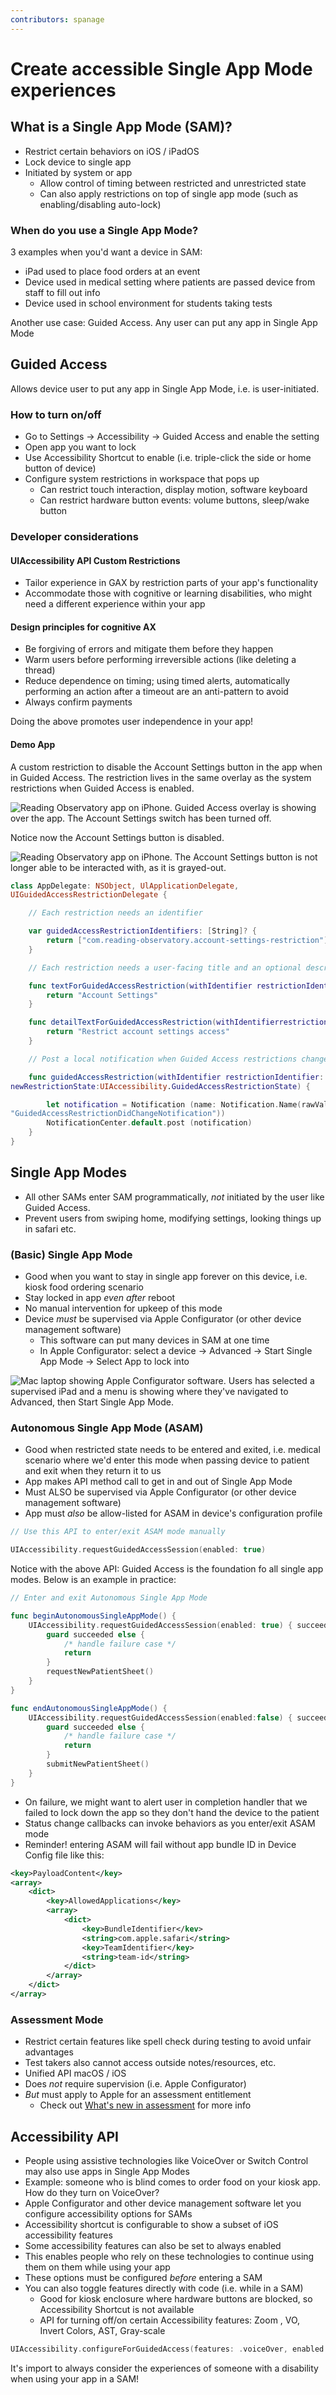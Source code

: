```yaml
---
contributors: spanage
---
```


# Create accessible Single App Mode experiences

## What is a Single App Mode (SAM)?

- Restrict certain behaviors on iOS / iPadOS
- Lock device to single app
- Initiated by system or app
	- Allow control of timing between restricted and unrestricted state
	-  Can also apply restrictions on top of single app mode (such as enabling/disabling auto-lock)

### When do you use a Single App Mode?

3 examples when you'd want a device in SAM:
- iPad used to place food orders at an event
- Device used in medical setting where patients are passed device from staff to fill out info
- Device used in school environment for students taking tests

Another use case: Guided Access. Any user can put any app in Single App Mode

## Guided Access

Allows device user to put any app in Single App Mode, i.e. is user-initiated.

### How to turn on/off

- Go to Settings -> Accessibility -> Guided Access and enable the setting
- Open app you want to lock
- Use Accessibility Shortcut to enable (i.e. triple-click the side or home button of device)
- Configure system restrictions in workspace that pops up
	- Can restrict touch interaction, display motion, software keyboard
	- Can restrict hardware button events: volume buttons, sleep/wake button

### Developer considerations

#### UIAccessibility API Custom Restrictions 

- Tailor experience in GAX by restriction parts of your app's functionality
- Accommodate those with cognitive or learning disabilities, who might need a different experience within your app

#### Design principles for cognitive AX

- Be forgiving of errors and mitigate them before they happen
- Warm users before performing irreversible actions (like deleting a thread)
- Reduce dependence on timing; using timed alerts, automatically performing an action after a timeout are an anti-pattern to avoid
- Always confirm payments

Doing the above promotes user independence in your app!

#### Demo App

A custom restriction to disable the Account Settings button in the app when in Guided Access. The restriction lives in the same overlay as the system restrictions when Guided Access is enabled.

![Reading Observatory app on iPhone. Guided Access overlay is showing over the app. The Account Settings switch has been turned off.](../../../images/notes/wwdc22/10152/app1.png "Reading Observatory app disables Account Settings button")

Notice now the Account Settings button is disabled.

![Reading Observatory app on iPhone. The Account Settings button is not longer able to be interacted with, as it is grayed-out.](../../../images/notes/wwdc22/10152/app2.png "Reading Observatory with Account Settings button grayed-out")

```swift
class AppDelegate: NSObject, UlApplicationDelegate,
UIGuidedAccessRestrictionDelegate {

	// Each restriction needs an identifier

	var guidedAccessRestrictionIdentifiers: [String]? {
		return ["com.reading-observatory.account-settings-restriction"]
	}

	// Each restriction needs a user-facing title and an optional description

	func textForGuidedAccessRestriction(withIdentifier restrictionIdentifier: String) -> String? {
		return "Account Settings"
	}

	func detailTextForGuidedAccessRestriction(withIdentifierrestrictionIdentifier:String) -> String? {
		return "Restrict account settings access"
	}

	// Post a local notification when Guided Access restrictions change in order to update relevant UI

	func guidedAccessRestriction(withIdentifier restrictionIdentifier: String, didChange
newRestrictionState:UIAccessibility.GuidedAccessRestrictionState) {

		let notification = Notification (name: Notification.Name(rawValue:
"GuidedAccessRestrictionDidChangeNotification"))
		NotificationCenter.default.post (notification)
	}
}
```

## Single App Modes

- All other SAMs enter SAM programmatically, *not* initiated by the user like Guided Access.
- Prevent users from swiping home, modifying settings, looking things up in safari etc.

### (Basic) Single App Mode

- Good when you want to stay in single app forever on this device, i.e. kiosk food ordering scenario
- Stay locked in app *even after* reboot
- No manual intervention for upkeep of this mode
- Device *must* be supervised via Apple Configurator (or other device management software)
	- This software can put many devices in SAM at one time
	- In Apple Configurator: select a device -> Advanced -> Start Single App Mode -> Select App to lock into

![Mac laptop showing Apple Configurator software. Users has selected a supervised iPad and a menu is showing where they've navigated to Advanced, then Start Single App Mode.](../../../images/notes/wwdc22/10152/mac.png "Starting Single App Mode on a supervised device")

### Autonomous Single App Mode (ASAM)

- Good when restricted state needs to be entered and exited, i.e. medical scenario where we'd enter this mode when passing device to patient and exit when they return it to us
- App makes API method call to get in and out of Single App Mode
- Must ALSO be supervised via Apple Configurator (or other device management software)
- App must *also* be allow-listed for ASAM in device's configuration profile

```swift
// Use this API to enter/exit ASAM mode manually

UIAccessibility.requestGuidedAccessSession(enabled: true)
```

Notice with the above API: Guided Access is the foundation fo all single app modes. Below is an example in practice:

```swift
// Enter and exit Autonomous Single App Mode

func beginAutonomousSingleAppMode() { 
	UIAccessibility.requestGuidedAccessSession(enabled: true) { succeeded in
		guard succeeded else {
			/* handle failure case */
			return
		}
		requestNewPatientSheet()
	}
}

func endAutonomousSingleAppMode() {
	UIAccessibility.requestGuidedAccessSession(enabled:false) { succeeded in
		guard succeeded else {
			/* handle failure case */
			return
		}
		submitNewPatientSheet()
	}
}
```

- On failure, we might want to alert user in completion handler that we failed to lock down the app so they don't hand the device to the patient
- Status change callbacks can invoke behaviors as you enter/exit ASAM mode
- Reminder! entering ASAM will fail without app bundle ID in Device Config file like this:

```xml
<key>PayloadContent</key>
<array>
	<dict>
		<key>AllowedApplications</key>
		<array>
			<dict>
				<key>BundleIdentifier</kev>
				<string>com.apple.safari</string>
				<key>TeamIdentifier</key>
				<string>team-id</string>
			</dict>
		</array>
	</dict>
</array>
```

### Assessment Mode

- Restrict certain features like spell check during testing to avoid unfair advantages
- Test takers also cannot access outside notes/resources, etc.
- Unified API macOS / iOS
- Does *not* require supervision (i.e. Apple Configurator)
- *But* must apply to Apple for an assessment entitlement
	- Check out [What's new in assessment](https://developer.apple.com/videos/play/wwdc2020/10005/) for more info

## Accessibility API

- People using assistive technologies like VoiceOver or Switch Control may also use apps in Single App Modes
- Example: someone who is blind comes to order food on your kiosk app. How do they turn on VoiceOver?
- Apple Configurator and other device management software let you configure accessibility options for SAMs
- Accessibility shortcut is configurable to show a subset of iOS accessibility features
- Some accessibility features can also be set to always enabled
- This enables people who rely on these technologies to continue using them on them while using your app
- These options must be configured *before* entering a SAM
- You can also toggle features directly with code (i.e. while in a SAM)
	- Good for kiosk enclosure where hardware buttons are blocked, so Accessibility Shortcut is not available
	- API for turning off/on certain Accessibility features: Zoom , VO, Invert Colors, AST, Gray-scale

```swift
UIAccessibility.configureForGuidedAccess(features: .voiceOver, enabled: true)
```

It's import to always consider the experiences of someone with a disability when using your app in a SAM!

